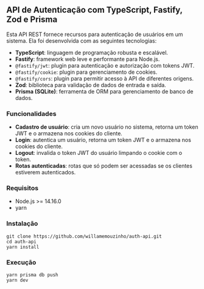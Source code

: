 ## API de Autenticação com TypeScript, Fastify, Zod e Prisma

Esta API REST fornece recursos para autenticação de usuários em um sistema. Ela foi desenvolvida com as seguintes tecnologias:

- **TypeScript**: linguagem de programação robusta e escalável.
- **Fastify**: framework web leve e performante para Node.js.
- `@fastify/jwt`: plugin para autenticação e autorização com tokens JWT.
- `@fastify/cookie`: plugin para gerenciamento de cookies.
- `@fastify/cors`: plugin para permitir acesso à API de diferentes origens.
- **Zod**: biblioteca para validação de dados de entrada e saída.
- **Prisma (SQLite)**: ferramenta de ORM para gerenciamento de banco de dados.

### Funcionalidades

- **Cadastro de usuário**: cria um novo usuário no sistema, retorna um token JWT e o armazena nos cookies do cliente.
- **Login**: autentica um usuário, retorna um token JWT e o armazena nos cookies do cliente.
- **Logout**: invalida o token JWT do usuário limpando o cookie com o token.
- **Rotas autenticadas**: rotas que só podem ser acessadas se os clientes estiverem autenticados.

### Requisitos

- Node.js >= 14.16.0
- yarn

### Instalação

```
git clone https://github.com/willamemouzinho/auth-api.git
cd auth-api
yarn install
```

### Execução

```
yarn prisma db push
yarn dev
```

<!--
-->
